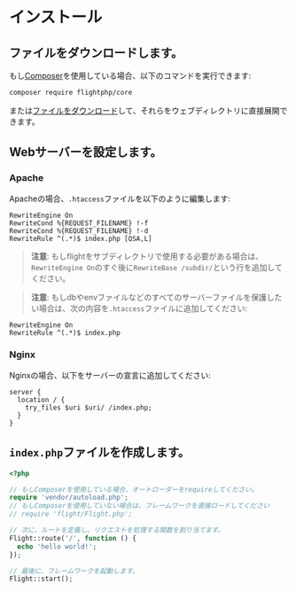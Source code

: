 # インストール

## ファイルをダウンロードします。

もし[Composer](https://getcomposer.org)を使用している場合、以下のコマンドを実行できます:

```bash
composer require flightphp/core
```

または[ファイルをダウンロード](https://github.com/flightphp/core/archive/master.zip)して、それらをウェブディレクトリに直接展開できます。

## Webサーバーを設定します。

### Apache
Apacheの場合、`.htaccess`ファイルを以下のように編集します:

```apacheconf
RewriteEngine On
RewriteCond %{REQUEST_FILENAME} !-f
RewriteCond %{REQUEST_FILENAME} !-d
RewriteRule ^(.*)$ index.php [QSA,L]
```

> **注意**: もしflightをサブディレクトリで使用する必要がある場合は、`RewriteEngine On`のすぐ後に`RewriteBase /subdir/`という行を追加してください。

> **注意**: もしdbやenvファイルなどのすべてのサーバーファイルを保護したい場合は、次の内容を`.htaccess`ファイルに追加してください:

```apacheconf
RewriteEngine On
RewriteRule ^(.*)$ index.php
```

### Nginx

Nginxの場合、以下をサーバーの宣言に追加してください:

```nginx
server {
  location / {
    try_files $uri $uri/ /index.php;
  }
}
```

## `index.php`ファイルを作成します。

```php
<?php

// もしComposerを使用している場合、オートローダーをrequireしてください。
require 'vendor/autoload.php';
// もしComposerを使用していない場合は、フレームワークを直接ロードしてください
// require 'flight/Flight.php';

// 次に、ルートを定義し、リクエストを処理する関数を割り当てます。
Flight::route('/', function () {
  echo 'hello world!';
});

// 最後に、フレームワークを起動します。
Flight::start();
```